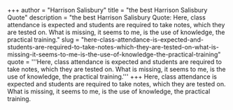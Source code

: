 +++
author = "Harrison Salisbury"
title = "the best Harrison Salisbury Quote"
description = "the best Harrison Salisbury Quote: Here, class attendance is expected and students are required to take notes, which they are tested on. What is missing, it seems to me, is the use of knowledge, the practical training."
slug = "here-class-attendance-is-expected-and-students-are-required-to-take-notes-which-they-are-tested-on-what-is-missing-it-seems-to-me-is-the-use-of-knowledge-the-practical-training"
quote = '''Here, class attendance is expected and students are required to take notes, which they are tested on. What is missing, it seems to me, is the use of knowledge, the practical training.'''
+++
Here, class attendance is expected and students are required to take notes, which they are tested on. What is missing, it seems to me, is the use of knowledge, the practical training.
